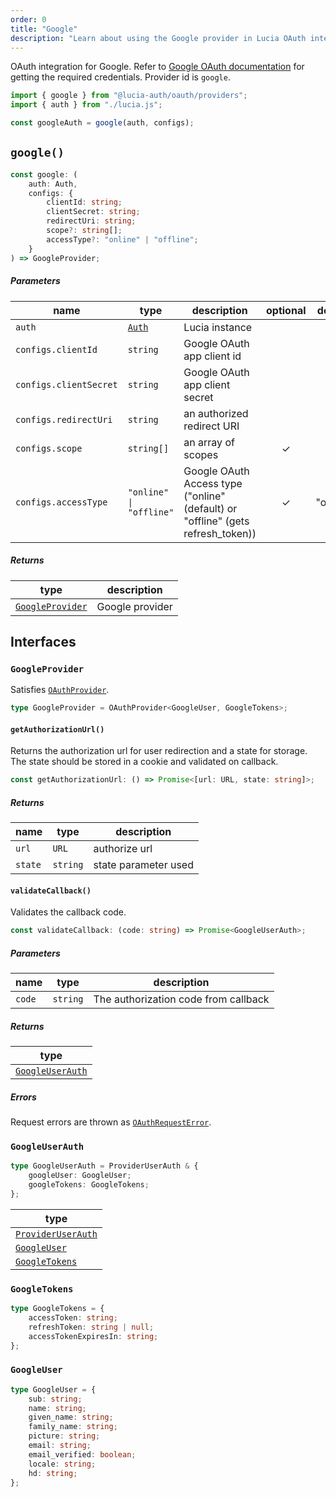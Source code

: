 ```yaml
---
order: 0
title: "Google"
description: "Learn about using the Google provider in Lucia OAuth integration"
---
```


OAuth integration for Google. Refer to [Google OAuth documentation](https://developers.google.com/identity/protocols/oauth2/web-server#httprests) for getting the required credentials. Provider id is `google`.

```ts
import { google } from "@lucia-auth/oauth/providers";
import { auth } from "./lucia.js";

const googleAuth = google(auth, configs);
```

## `google()`

```ts
const google: (
	auth: Auth,
	configs: {
		clientId: string;
		clientSecret: string;
		redirectUri: string;
		scope?: string[];
		accessType?: "online" | "offline";
	}
) => GoogleProvider;
```

##### Parameters

| name                   | type                                       | description                                                                     | optional | default  |
| ---------------------- | ------------------------------------------ | ------------------------------------------------------------------------------- | :------: | :------: |
| `auth`                 | [`Auth`](/reference/lucia/interfaces/auth) | Lucia instance                                                                  |          |          |
| `configs.clientId`     | `string`                                   | Google OAuth app client id                                                      |          |          |
| `configs.clientSecret` | `string`                                   | Google OAuth app client secret                                                  |          |          |
| `configs.redirectUri`  | `string`                                   | an authorized redirect URI                                                      |          |          |
| `configs.scope`        | `string[]`                                 | an array of scopes                                                              |    ✓     |          |
| `configs.accessType`   | `"online" \| "offline"`                    | Google OAuth Access type ("online" (default) or "offline" (gets refresh_token)) |    ✓     | "online" |

##### Returns

| type                                | description     |
| ----------------------------------- | --------------- |
| [`GoogleProvider`](#googleprovider) | Google provider |

## Interfaces

### `GoogleProvider`

Satisfies [`OAuthProvider`](/reference/oauth/interfaces#oauthprovider).

```ts
type GoogleProvider = OAuthProvider<GoogleUser, GoogleTokens>;
```

#### `getAuthorizationUrl()`

Returns the authorization url for user redirection and a state for storage. The state should be stored in a cookie and validated on callback.

```ts
const getAuthorizationUrl: () => Promise<[url: URL, state: string]>;
```

##### Returns

| name    | type     | description          |
| ------- | -------- | -------------------- |
| `url`   | `URL`    | authorize url        |
| `state` | `string` | state parameter used |

#### `validateCallback()`

Validates the callback code.

```ts
const validateCallback: (code: string) => Promise<GoogleUserAuth>;
```

##### Parameters

| name   | type     | description                          |
| ------ | -------- | ------------------------------------ |
| `code` | `string` | The authorization code from callback |

##### Returns

| type                                |
| ----------------------------------- |
| [`GoogleUserAuth`](#googleuserauth) |

##### Errors

Request errors are thrown as [`OAuthRequestError`](/reference/oauth/interfaces#oauthrequesterror).

### `GoogleUserAuth`

```ts
type GoogleUserAuth = ProviderUserAuth & {
	googleUser: GoogleUser;
	googleTokens: GoogleTokens;
};
```

| type                                                               |
| ------------------------------------------------------------------ |
| [`ProviderUserAuth`](/reference/oauth/interfaces#provideruserauth) |
| [`GoogleUser`](#googleuser)                                        |
| [`GoogleTokens`](#googletokens)                                    |

### `GoogleTokens`

```ts
type GoogleTokens = {
	accessToken: string;
	refreshToken: string | null;
	accessTokenExpiresIn: string;
};
```

### `GoogleUser`

```ts
type GoogleUser = {
	sub: string;
	name: string;
	given_name: string;
	family_name: string;
	picture: string;
	email: string;
	email_verified: boolean;
	locale: string;
	hd: string;
};
```
